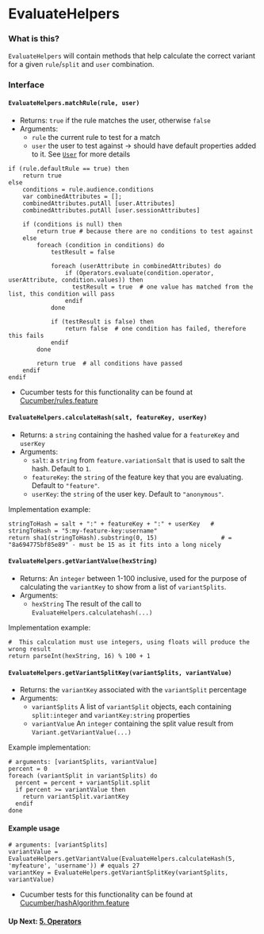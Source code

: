 # EvaluateHelpers
### What is this?
`EvaluateHelpers` will contain methods that help calculate the correct variant for a given `rule`/`split` and `user` combination.

### Interface

#### `EvaluateHelpers.matchRule(rule, user)`
- Returns: `true` if the rule matches the user, otherwise `false`
- Arguments:
  - `rule` the current rule to test for a match
  - `user` the user to test against -> should have default properties added to it. See [`User`](./objects/User.md) for more details
                                                   
```
if (rule.defaultRule == true) then
    return true
else
    conditions = rule.audience.conditions
    var combinedAttributes = [];
    combinedAttributes.putAll [user.Attributes]
    combinedAttributes.putAll [user.sessionAttributes]
    
    if (conditions is null) then
        return true # because there are no conditions to test against
    else
        foreach (condition in conditions) do
            testResult = false
            
            foreach (userAttribute in combinedAttributes) do
                if (Operators.evaluate(condition.operator, userAttribute, condition.values)) then
                  testResult = true  # one value has matched from the list, this condition will pass
                endif   
            done
            
            if (testResult is false) then
                return false  # one condition has failed, therefore this fails
            endif
        done
        
        return true  # all conditions have passed
    endif
endif
```

- Cucumber tests for this functionality can be found at [Cucumber/rules.feature](../Cucumber/rules.feature)

#### `EvaluateHelpers.calculateHash(salt, featureKey, userKey)`
- Returns: a `string` containing the hashed value for a `featureKey` and `userKey`
- Arguments:
  - `salt`: a `string` from `feature.variationSalt` that is used to salt the hash. Default to `1`.
  - `featureKey`: the `string` of the feature key that you are evaluating. Default to `"feature"`.
  - `userKey`: the `string` of the user key. Default to `"anonymous"`.
  
Implementation example:
```
stringToHash = salt + ":" + featureKey + ":" + userKey   # stringToHash = "5:my-feature-key:username"
return sha1(stringToHash).substring(0, 15)                  # = "8a694775bf85e89" - must be 15 as it fits into a long nicely
```
#### `EvaluateHelpers.getVariantValue(hexString)`
- Returns: An `integer` between 1-100 inclusive, used for the purpose of calculating the `variantKey` to show from a list of `variantSplits`.
- Arguments: 
  - `hexString` The result of the call to `EvaluateHelpers.calculatehash(...)`

Implementation example:
```
#  This calculation must use integers, using floats will produce the wrong result
return parseInt(hexString, 16) % 100 + 1     
```

#### `EvaluateHelpers.getVariantSplitKey(variantSplits, variantValue)`
- Returns: the `variantKey` associated with the `variantSplit` percentage
- Arguments:
  - `variantSplits` A list of `variantSplit` objects, each containing `split:integer` and `variantKey:string` properties
  - `variantValue` An `integer` containing the split value result from `Variant.getVariantValue(...)`

Example implementation:
```
# arguments: [variantSplits, variantValue]
percent = 0
foreach (variantSplit in variantSplits) do
  percent = percent + variantSplit.split
  if percent >= variantValue then 
    return variantSplit.variantKey
  endif
done
```

#### Example usage
```
# arguments: [variantSplits]
variantValue = EvaluateHelpers.getVariantValue(EvaluateHelpers.calculateHash(5, 'myfeature', 'username')) # equals 27
variantKey = EvaluateHelpers.getVariantSplitKey(variantSplits, variantValue)
```

- Cucumber tests for this functionality can be found at [Cucumber/hashAlgorithm.feature](../Cucumber/hashAlgorithm.feature)

#### Up Next: [5. Operators](./5.Operators.md)
